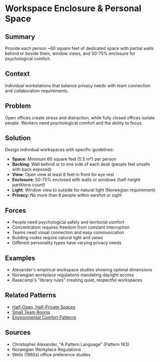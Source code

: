 # Workspace Enclosure & Personal Space

## Summary
Provide each person ~60 square feet of dedicated space with partial walls behind or beside them, window views, and 50-75% enclosure for psychological comfort.

## Context
Individual workstations that balance privacy needs with team connection and collaboration requirements.

## Problem
Open offices create stress and distraction, while fully closed offices isolate people. Workers need psychological comfort and the ability to focus.

## Solution
Design individual workspaces with specific guidelines:
- **Space**: Minimum 60 square feet (5.5 m²) per person
- **Backing**: Wall behind or to one side of each desk (people feel unsafe with back exposed)
- **View**: Open view at least 8 feet in front for eye rest
- **Enclosure**: 50-75% enclosed with walls or windows (half-height partitions count)
- **Light**: Window view to outside for natural light (Norwegian requirement)
- **Privacy**: No more than 8 people within earshot or sight

## Forces
- People need psychological safety and territorial comfort
- Concentration requires freedom from constant interruption
- Teams need visual connection and easy communication
- Building codes require natural light and views
- Different personality types have varying privacy needs

## Examples
- Alexander's empirical workspace studies showing optimal dimensions
- Norwegian workplace regulations mandating daylight access
- Basecamp's "library rules" creating quiet, respectful workspaces

## Related Patterns
- [Half-Open, Half-Private Spaces](half-open-half-private-spaces.md)
- [Small Team Rooms](small-team-rooms.md)
- [Environmental Comfort Patterns](environmental-comfort-patterns.md)

## Sources
- Christopher Alexander, "A Pattern Language" (Pattern 183)
- Norwegian Workplace Regulations
- Wells (1960s) office preference studies